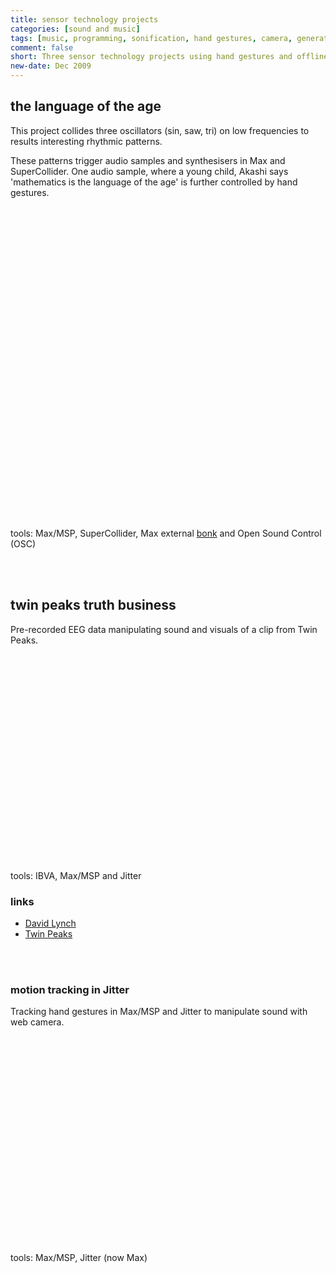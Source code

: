 ```yaml
---
title: sensor technology projects
categories: [sound and music]
tags: [music, programming, sonification, hand gestures, camera, generative, microsound, EEG, SuperCollider, Max]
comment: false
short: Three sensor technology projects using hand gestures and offline brainwave data to control sound textures. 
new-date: Dec 2009
---
```


## the language of the age

This project collides three oscillators (sin, saw, tri) on low frequencies to results interesting rhythmic patterns.

These patterns trigger audio samples and synthesisers in Max and SuperCollider. One audio sample, where a young child, Akashi says 'mathematics is the language of the age' is further controlled by hand gestures.
<br>
<div id="wistia_n33vi3ff31" class="wistia_embed" style="width:800px;height:500px;">&nbsp;</div>
<script charset="ISO-8859-1" src="//fast.wistia.com/assets/external/E-v1.js"></script>
<script>
wistiaEmbed = Wistia.embed("n33vi3ff31", {
  videoFoam: true
});
</script>

tools: Max/MSP, SuperCollider, Max external [bonk](http://vud.org/max/) and Open Sound Control (OSC)

<br><br>

## twin peaks truth business
Pre-recorded EEG data manipulating sound and visuals of a clip from Twin Peaks.

<br>
<div class="wistia_responsive_padding" style="padding:62.5% 0 0 0;position:relative;"><div class="wistia_responsive_wrapper" style="height:100%;left:0;position:absolute;top:0;width:100%;">
<div id="wistia_s4u57yp61o" class="wistia_embed" style="width:100%px;height:100%px;">&nbsp;</div>
</div></div>
<script charset="ISO-8859-1" src="//fast.wistia.com/assets/external/E-v1.js"></script>
<script>
wistiaEmbed = Wistia.embed("s4u57yp61o", {
  videoFoam: true
});
</script>

tools: IBVA, Max/MSP and Jitter

### links
- [David Lynch](https://en.wikipedia.org/wiki/David_Lynch)   
- [Twin Peaks](https://www.imdb.com/title/tt4093826/)

<br><br>

### motion tracking in Jitter
Tracking hand gestures in Max/MSP and Jitter to manipulate sound with web camera.

<br>
<div class="wistia_responsive_padding" style="padding:62.5% 0 0 0;position:relative;"><div class="wistia_responsive_wrapper" style="height:100%;left:0;position:absolute;top:0;width:100%;">
<div id="wistia_epeajsy13h" class="wistia_embed" style="width:100%px;height:100%px;">&nbsp;</div>
</div></div>
<script charset="ISO-8859-1" src="//fast.wistia.com/assets/external/E-v1.js"></script>
<script>
wistiaEmbed = Wistia.embed("epeajsy13h", {
  videoFoam: true
});
</script>

tools: Max/MSP, Jitter (now Max)
